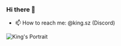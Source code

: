 ### Hi there 👋
- 📫 How to reach me: @king.sz (Discord)

![King's Portrait](https://github.com/SPFck/SPFck/blob/main/image.jpg?raw=true)
